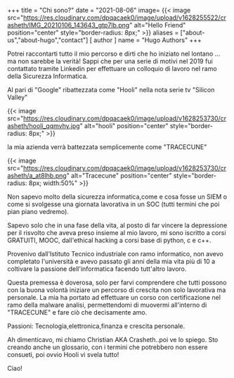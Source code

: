 +++
title = "Chi sono?"
date = "2021-08-06"
image= 
{{< image src="https://res.cloudinary.com/dpqacaek0/image/upload/v1628255522/crasheth/IMG_20210106_143643_gtp7lb.png" alt="Hello Friend" position="center" style="border-radius: 8px;" >}}
aliases = ["about-us","about-hugo","contact"]
[ author ]
  name = "Hugo Authors"
+++


Potrei raccontarti tutto il mio percorso e dirti che ho iniziato nel lontano ... ma non sarebbe la verità! Sappi che per una serie di motivi nel 2019 fui contattato tramite Linkedin per effettuare un colloquio di lavoro nel ramo della Sicurezza Informatica.

Al pari di "Google" ribattezzata come "Hooli" nella nota serie tv "Silicon Valley"

{{< image src="https://res.cloudinary.com/dpqacaek0/image/upload/v1628253730/crasheth/hooli_qqmvhy.jpg" alt="hooli" position="center" style="border-radius: 8px;" >}}

la mia azienda verrà battezzata semplicemente come "TRACECUNE"

{{< image src="https://res.cloudinary.com/dpqacaek0/image/upload/v1628253730/crasheth/a_at8lhb.png" alt="Tracecune" position="center" style="border-radius: 8px; width:50%" >}}

Non sapevo molto della sicurezza informatica,come e cosa fosse un SIEM o come si svolgesse una giornata lavorativa in un SOC (tutti termini che poi pian piano vedremo).

Sapevo solo che in una fase della vita, al posto di far vincere la depressione per il risvolto che aveva preso insieme al mio lavoro, mi sono iscritto a corsi GRATUITI, MOOC, dall'ethical hacking a corsi base di python, c e c++.

Provenivo dall'Istituto Tecnico industriale con ramo informatico, non avevo completato l'università e avevo passato gli anni della mia vita più di 10 a coltivare la passione dell'informatica facendo tutt'altro lavoro.

Questa premessa è doverosa, solo per farvi comprendere che tutti possono con la buona volontà iniziare un percorso di crescita non solo lavorativa ma personale. La mia ha portato ad effettuare un corso con certificazione nel ramo della malware analisi, permettendomi di muovermi all'interno di "TRACECUNE" e fare ciò che decisamente amo.

Passioni: Tecnologia,elettronica,finanza e crescita personale.

Ah dimenticavo, mi chiamo Christian AKA Crasheth..poi ve lo spiego. Sto creando anche un glossario, con i termini che potrebbero non essere consueti, poi ovvio Hooli vi svela tutto!

Ciao!
